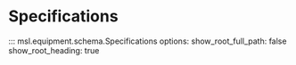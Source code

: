 # Specifications

::: msl.equipment.schema.Specifications
    options:
        show_root_full_path: false
        show_root_heading: true
